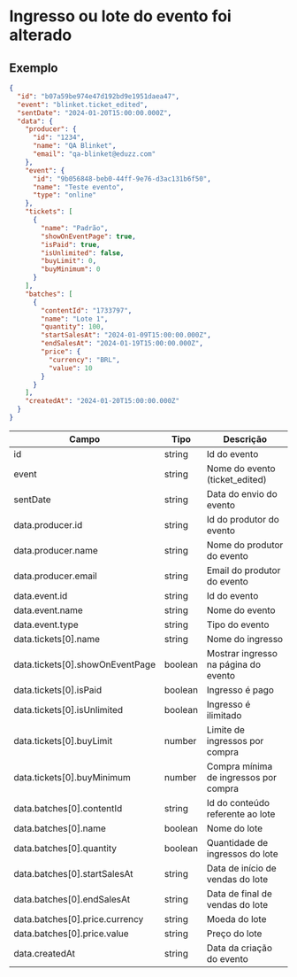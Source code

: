 # Ingresso ou lote do evento foi alterado

## Exemplo

```json
{
  "id": "b07a59be974e47d192bd9e1951daea47",
  "event": "blinket.ticket_edited",
  "sentDate": "2024-01-20T15:00:00.000Z",
  "data": {
    "producer": {
      "id": "1234",
      "name": "QA Blinket",
      "email": "qa-blinket@eduzz.com"
    },
    "event": {
      "id": "9b056848-beb0-44ff-9e76-d3ac131b6f50",
      "name": "Teste evento",
      "type": "online"
    },
    "tickets": [
      {
        "name": "Padrão",
        "showOnEventPage": true,
        "isPaid": true,
        "isUnlimited": false,
        "buyLimit": 0,
        "buyMinimum": 0
      }
    ],
    "batches": [
      {
        "contentId": "1733797",
        "name": "Lote 1",
        "quantity": 100,
        "startSalesAt": "2024-01-09T15:00:00.000Z",
        "endSalesAt": "2024-01-19T15:00:00.000Z",
        "price": {
          "currency": "BRL",
          "value": 10
        }
      }
    ],
    "createdAt": "2024-01-20T15:00:00.000Z"
  }
}
```

| Campo                           | Tipo    | Descrição                             |
| ------------------------------- | ------- | ------------------------------------- |
| id                              | string  | Id do evento                          |
| event                           | string  | Nome do evento (ticket_edited)        |
| sentDate                        | string  | Data do envio do evento               |
| data.producer.id                | string  | Id do produtor do evento              |
| data.producer.name              | string  | Nome do produtor do evento            |
| data.producer.email             | string  | Email do produtor do evento           |
| data.event.id                   | string  | Id do evento                          |
| data.event.name                 | string  | Nome do evento                        |
| data.event.type                 | string  | Tipo do evento                        |
| data.tickets[0].name            | string  | Nome do ingresso                      |
| data.tickets[0].showOnEventPage | boolean | Mostrar ingresso na página do evento  |
| data.tickets[0].isPaid          | boolean | Ingresso é pago                       |
| data.tickets[0].isUnlimited     | boolean | Ingresso é ilimitado                  |
| data.tickets[0].buyLimit        | number  | Limite de ingressos por compra        |
| data.tickets[0].buyMinimum      | number  | Compra mínima de ingressos por compra |
| data.batches[0].contentId       | string  | Id do conteúdo referente ao lote      |
| data.batches[0].name            | boolean | Nome do lote                          |
| data.batches[0].quantity        | boolean | Quantidade de ingressos do lote       |
| data.batches[0].startSalesAt    | string  | Data de início de vendas do lote      |
| data.batches[0].endSalesAt      | string  | Data de final de vendas do lote       |
| data.batches[0].price.currency  | string  | Moeda do lote                         |
| data.batches[0].price.value     | string  | Preço do lote                         |
| data.createdAt                  | string  | Data da criação do evento             |
